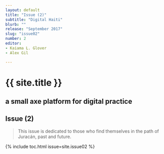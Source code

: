 ```yaml
---
layout: default
title: "Issue (2)"
subtitle: "Digital Haiti"
blurb: ""
release: "September 2017"
slug: "issue02"
number: 2
editor: 
- Kaiama L. Glover
- Alex Gil

---
```


<h1 class="journal-title">{{ site.title }}</h1>
<h2 class="tagline">a small axe platform for digital practice</h2>


## Issue (2)

<blockquote>This issue is dedicated to those who find themselves in the path of Juracán, past and future.</blockquote>

{% include toc.html issue=site.issue02 %}